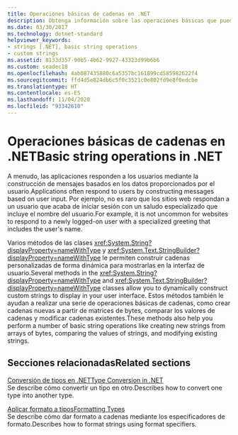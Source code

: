```yaml
---
title: Operaciones básicas de cadenas en .NET
description: Obtenga información sobre las operaciones básicas que puede realizar en las cadenas.
ms.date: 03/30/2017
ms.technology: dotnet-standard
helpviewer_keywords:
- strings [.NET], basic string operations
- custom strings
ms.assetid: 8133d357-90b5-4b62-9927-43323d99b6b6
ms.custom: seadec18
ms.openlocfilehash: 4ab087435880c6a5357bc161899cd585982622f4
ms.sourcegitcommit: ffd4d5e824db6c5f0c3521c0e802fd9e8f0edcbe
ms.translationtype: HT
ms.contentlocale: es-ES
ms.lasthandoff: 11/04/2020
ms.locfileid: "93342610"
---
```

# <a name="basic-string-operations-in-net"></a><span data-ttu-id="b87f1-103">Operaciones básicas de cadenas en .NET</span><span class="sxs-lookup"><span data-stu-id="b87f1-103">Basic string operations in .NET</span></span>

<span data-ttu-id="b87f1-104">A menudo, las aplicaciones responden a los usuarios mediante la construcción de mensajes basados en los datos proporcionados por el usuario.</span><span class="sxs-lookup"><span data-stu-id="b87f1-104">Applications often respond to users by constructing messages based on user input.</span></span> <span data-ttu-id="b87f1-105">Por ejemplo, no es raro que los sitios web respondan a un usuario que acaba de iniciar sesión con un saludo especializado que incluye el nombre del usuario.</span><span class="sxs-lookup"><span data-stu-id="b87f1-105">For example, it is not uncommon for websites to respond to a newly logged-on user with a specialized greeting that includes the user's name.</span></span>

<span data-ttu-id="b87f1-106">Varios métodos de las clases <xref:System.String?displayProperty=nameWithType> y <xref:System.Text.StringBuilder?displayProperty=nameWithType> le permiten construir cadenas personalizadas de forma dinámica para mostrarlas en la interfaz de usuario.</span><span class="sxs-lookup"><span data-stu-id="b87f1-106">Several methods in the <xref:System.String?displayProperty=nameWithType> and <xref:System.Text.StringBuilder?displayProperty=nameWithType> classes allow you to dynamically construct custom strings to display in your user interface.</span></span> <span data-ttu-id="b87f1-107">Estos métodos también le ayudan a realizar una serie de operaciones básicas de cadenas, como crear cadenas nuevas a partir de matrices de bytes, comparar los valores de cadenas y modificar cadenas existentes.</span><span class="sxs-lookup"><span data-stu-id="b87f1-107">These methods also help you perform a number of basic string operations like creating new strings from arrays of bytes, comparing the values of strings, and modifying existing strings.</span></span>

## <a name="related-sections"></a><span data-ttu-id="b87f1-108">Secciones relacionadas</span><span class="sxs-lookup"><span data-stu-id="b87f1-108">Related sections</span></span>

<span data-ttu-id="b87f1-109">[Conversión de tipos en .NET](type-conversion.md)</span><span class="sxs-lookup"><span data-stu-id="b87f1-109">[Type Conversion in .NET](type-conversion.md)</span></span>\
<span data-ttu-id="b87f1-110">Se describe cómo convertir un tipo en otro.</span><span class="sxs-lookup"><span data-stu-id="b87f1-110">Describes how to convert one type into another type.</span></span>

<span data-ttu-id="b87f1-111">[Aplicar formato a tipos](formatting-types.md)</span><span class="sxs-lookup"><span data-stu-id="b87f1-111">[Formatting Types](formatting-types.md)</span></span>\
<span data-ttu-id="b87f1-112">Se describe cómo dar formato a cadenas mediante los especificadores de formato.</span><span class="sxs-lookup"><span data-stu-id="b87f1-112">Describes how to format strings using format specifiers.</span></span>
